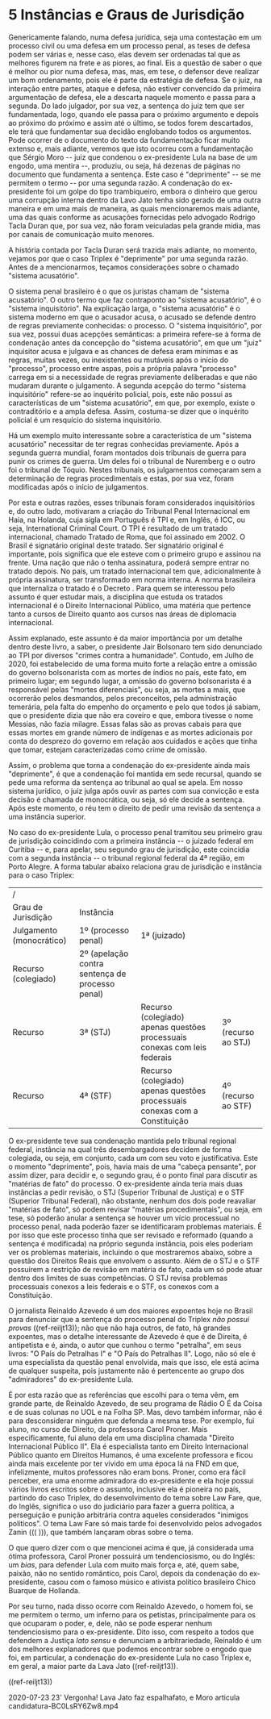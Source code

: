 # 5  Instâncias e Graus de Jurisdição

Genericamente falando, numa defesa jurídica, seja uma contestação em um processo civil ou uma defesa em um processo penal, as teses de defesa podem ser várias e, nesse caso, elas devem ser ordenadas tal que as melhores figurem na frete e as piores, ao final.  Eis a questão de saber o que é melhor ou pior numa defesa, mas, mas, em tese, o defensor deve realizar um bom ordenamento, pois ele é parte da estratégia de defesa. Se o juiz, na interação entre partes, ataque e defesa, não estiver convencido da primeira argumentação de defesa, ele a descarta naquele momento e passa para a segunda.
Do lado julgador, por sua vez, a sentença do juiz tem que ser fundamentada, logo, quando ele passa para o próximo argumento e depois ao próximo do próximo e assim até o último, se todos forem descartados, ele terá que fundamentar sua decidão englobando todos os argumentos. Pode ocorrer de o documento do texto da fundamentação ficar muito extenso e, mais adiante, veremos que isto ocorreu com a fundamentação que Sérgio Moro -- juiz que condenou o ex-presidente Lula na base de um engodo, uma mentira --, produziu, ou seja, há dezenas de páginas no documento que fundamenta a sentença.
Este caso é "deprimente" -- se me permitem o termo -- por uma segunda razão. A condenação do ex-presidente foi um golpe do tipo trambiqueiro, embora o dinheiro que gerou uma corrupção interna dentro da Lavo Jato tenha sido gerado de uma outra maneira e em uma mais de maneira, as quais mencionaremos mais adiante, uma das quais conforme as acusações fornecidas pelo advogado Rodrigo Tacla Duran que, por sua vez, não foram veiculadas pela grande mídia, mas por canais de comunicação muito menores.  

A história contada por Tacla Duran será trazida mais adiante, no momento, vejamos por que o caso Triplex é "deprimente" por uma segunda razão. Antes de a mencionarmos, teçamos considerações sobre o chamado "sistema acusatório".

O sistema penal brasileiro é o que os juristas chamam de "sistema acusatório". O outro termo que faz contraponto ao "sistema acusatório", é o "sistema inquisitório". Na explicação larga, o "sistema acusatório" é o sistema moderno em que o acusador acusa, o acusado se defende dentro de regras previamente conhecidas: o processo. O "sistema inquisitório", por sua vez, possui duas acepções semânticas: a primeira refere-se à forma de condenação antes da concepção do "sistema acusatório", em que um "juiz" inquisitor acusa e julgava e as chances de defesa eram mínimas e as regras, muitas vezes, ou inexistentes ou mutáveis após o início do "processo", processo entre aspas, pois a própria palavra "processo" carrega em si a necessidade de regras previamente deliberadas e que não mudaram durante o julgamento. A segunda acepção do termo "sistema inquisitório" refere-se ao inquérito policial, pois, este não possui as características de um "sistema acusatório", em que, por exemplo, existe o contraditório e a ampla defesa. Assim, costuma-se dizer que o inquérito policial é um resquício do sistema inquisitório.

Há um exemplo muito interessante sobre a característica de um "sistema acusatório" necessitar de ter regras conhecidas previamente. Após a segunda guerra mundial, foram montados dois tribunais de guerra para punir os crimes de guerra. Um deles foi o tribunal de Nuremberg e o outro foi o tribunal de Tóquio. Nestes tribunais, os julgamentos começaram sem a determinação de regras procedimentais e estas, por sua vez, foram modificadas após o início de julgamentos.

Por esta e outras razões, esses tribunais foram considerados inquisitórios e, do outro lado, motivaram a criação do Tribunal Penal Internacional em Haia, na Holanda, cuja sigla em Português é TPI e, em Inglês, é ICC, ou seja, International Criminal Court. O TPI é resultado de um tratado internacional, chamado Tratado de Roma, que foi assinado em 2002. O Brasil é signatário original deste tratado. Ser signatário original é importante, pois significa que ele esteve com o primeiro grupo e assinou na frente. Uma nação que não o tenha assinatura, poderá sempre entrar no tratado depois.
No país, um tratado internacional tem que, adicionalmente à própria assinatura, ser transformado em norma interna. A norma brasileira que internaliza o tratado é o Decreto .  Para quem se interessou pelo assunto é quer estudar mais, a disciplina que estuda os tratados internacional é o Direito Internacional Público, uma matéria que pertence tanto a cursos de Direito quanto aos cursos nas áreas de diplomacia internacional.

Assim explanado, este assunto é da maior importância por um detalhe dentro deste livro, a saber, o presidente Jair Bolsonaro tem sido denunciado ao TPI por diversos "crimes contra a humanidade". Contudo, em Julho de 2020, foi estabelecido de uma forma muito forte a relação entre a omissão do governo bolsonarista com as mortes de índios no país, este fato, em primeiro lugar; em segundo lugar, a omissão do governo bolsonarista é a responsável pelas "mortes diferenciais", ou seja, as mortes a mais, que ocorrerão pelos desmandos, pelos preconceitos, pela administração temerária, pela falta do empenho do orçamento e pelo que todos já sabiam, que o presidente dizia que não era coveiro e que, embora tivesse o nome Messias, não fazia milagre. Essas falas são as provas cabais para que essas mortes em grande número de indígenas e as mortes adicionais por conta do desprezo do governo em relação aos cuidados e ações que tinha que tomar, estejam caracterizadas como crime de omissão. 

Assim, o problema que torna a condenação do ex-presidente ainda mais "deprimente", é que a condenação foi mantida em sede recursal, quando se pede uma reforma da sentença ao tribunal ao qual se apela. Em nosso sistema jurídico, o juiz julga após ouvir as partes com sua convicção e esta decisão é chamada de monocrática, ou seja, só ele decide a sentença. Após este momento, o réu tem o direito de pedir uma revisão da sentença a uma instância superior.

No caso do ex-presidente Lula, o processo penal tramitou seu primeiro grau de jurisdição coincidindo com a primeira instância -- o juizado federal em Curitiba -- e, para apelar, seu segundo grau de jurisdição, este coincidia com a segunda instância -- o tribunal regional federal da 4ª região, em Porto Alegre. A forma tabular abaixo relaciona grau de jurisdição e instância para o caso Triplex:

<table>
<td>
/
</td>
<tr>
<td>
Grau de Jurisdição
</td>
<td>
Instância
</td>
</tr>
<tr>
<td>
Julgamento (monocrático)
</td>
<td>
1º (processo penal)
</td>
<td>
1ª (juizado)
</td>
</tr>
<tr>
<td>
Recurso (colegiado)
</td>
<td>
2º (apelação contra sentença de processo penal)
</td>
</tr>
<tr>
<td>
Recurso
</td>
<td>
3ª (STJ)
</td>
<td>
Recurso (colegiado) apenas questões processuais conexas com leis federais
</td>
<td>
3º (recurso ao STJ)
</td>
</tr>
<tr>
<td>
Recurso
</td>
<td>
4ª (STF)
</td>
<td>
Recurso (colegiado) apenas questões processuais conexas com a Constituição
</td>
<td>
4º (recurso ao STF)
</td>
</tr>
</table>

O ex-presidente teve sua condenação mantida pelo tribunal regional federal, instância na qual três desembargadores decidem de forma colegiada, ou seja, em conjunto, cada um com seu voto e justificativa. Este o momento "deprimente", pois, havia mais de uma "cabeça pensante", por assim dizer, para decidir e, o segundo grau, é o ponto final para discutir as "matérias de fato" do processo. O ex-presidente ainda teria mais duas instâncias a pedir revisão, o STJ (Superior Tribunal de Justiça) e o STF (Superior Tribunal Federal), não obstante, nenhum dos dois pode reavaliar "matérias de fato", só podem revisar "matérias procedimentais", ou seja, em tese, só poderão anular a sentença se houver um vício processual no processo penal, nada poderão fazer se identificaram problemas materiais. É por isso que este processo tinha que ser revisado e reformado (quando a sentença é modificada) na próprio segunda instância, pois eles poderiam ver os problemas materiais, incluindo o que mostraremos abaixo, sobre a questão dos Direitos Reais que envolvem o assunto.  Além de o STJ e o STF possuírem a restrição de revisão em matéria de fato, cada um só pode atuar dentro dos limites de suas competências. O STJ revisa problemas processuais conexos a leis federais e o STF, os conexos com a Constituição.

O jornalista Reinaldo Azevedo é um dos maiores expoentes hoje no Brasil para denunciar que a sentença do processo penal do Triplex *não possui provas* ((ref-reiljt13)); não que não haja outros, de fato, há grandes expoentes, mas o detalhe interessante de Azevedo é que é de Direita, é antipetista e é, ainda, o autor que cunhou o termo "petralha", em seus livros: "O País do Petralhas I" e "O País do Petralhas II". Logo, não só ele é uma especialista da questão penal envolvida, mais que isso, ele está acima de qualquer suspeita, pois justamente não é pertencente ao grupo dos "admiradores" do ex-presidente Lula.

É por esta razão que as referências que escolhi para o tema vêm, em grande parte, de Reinaldo Azevedo, de seu programa de Rádio O É da Coisa e de suas colunas no UOL e na Folha SP.  Mas, devo também informar, não é para desconsiderar ninguém que defenda a mesma tese. Por exemplo, fui aluno, no curso de Direito, da professora Carol Proner. Mais especificamente, fui aluno dela em uma disciplina chamada "Direito Internacional Público II". Ela é especialista tanto em Direito Internacional Público quanto em Direitos Humanos, é uma excelente professora e ficou ainda mais excelente por ter vivido em uma época lá na FND em que, infelizmente, muitos professores não eram bons. Proner, como era fácil perceber, era uma enorme admiradora do ex-presidente e ela hoje possui vários livros escritos sobre o assunto, inclusive ela é pioneira no país, partindo do caso Triplex, do desenvolvimento do tema sobre Law Fare, que, do Inglês, significa o uso do judiciário para fazer a guerra política, a perseguição e punição arbitrária contra aqueles considerados "inimigos políticos".  O tema Law Fare só mais tarde foi desenvolvido pelos advogados Zanin ((( ))), que também lançaram obras sobre o tema.

O que quero dizer com o que mencionei acima é que, já considerada uma ótima professora, Carol Proner possuirá um tendenciosismo, ou do Inglês: um *bias*, para defender Lula com muito mais força e, até, quem sabe, paixão, não no sentido romântico, pois Carol, depois da condenação do ex-presidente, casou com o famoso músico e ativista político brasileiro Chico Buarque de Hollanda.

Por seu turno, nada disso ocorre com Reinaldo Azevedo, o homem foi, se me permitem o termo, um inferno para os petistas, principalmente para os que ocuparam o poder, e, dele, não se pode esperar nenhum tendenciosismo para o ex-presidente. Dito isso, com respeito a todos que defendem a Justiça *lato sensu* e denunciam a arbitrariedade, Reinaldo é um dos melhores explanadores que podemos encontrar sobre o engodo que foi, em particular, a condenação do ex-presidente Lula no caso Triplex e, em geral, a maior parte da Lava Jato ((ref-reiljt13)).

((ref-reiljt13))

2020-07-23 23' Vergonha! Lava Jato faz espalhafato, e Moro articula candidatura-BC0LsRY6Zw8.mp4
